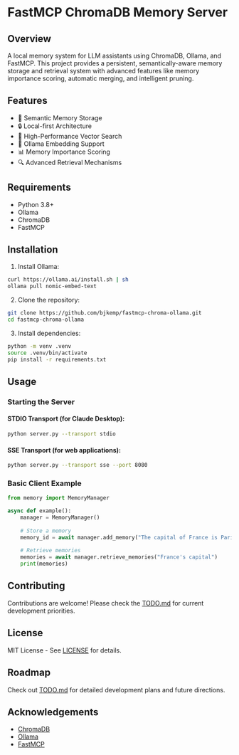 # FastMCP ChromaDB Memory Server

## Overview

A local memory system for LLM assistants using ChromaDB, Ollama, and FastMCP. This project provides a persistent, semantically-aware memory storage and retrieval system with advanced features like memory importance scoring, automatic merging, and intelligent pruning.

## Features

- 🧠 Semantic Memory Storage
- 🔒 Local-first Architecture
- 🚀 High-Performance Vector Search
- 🤖 Ollama Embedding Support
- 📊 Memory Importance Scoring
- 🔍 Advanced Retrieval Mechanisms

## Requirements

- Python 3.8+
- Ollama
- ChromaDB
- FastMCP

## Installation

1. Install Ollama:
```bash
curl https://ollama.ai/install.sh | sh
ollama pull nomic-embed-text
```

2. Clone the repository:
```bash
git clone https://github.com/bjkemp/fastmcp-chroma-ollama.git
cd fastmcp-chroma-ollama
```

3. Install dependencies:
```bash
python -m venv .venv
source .venv/bin/activate
pip install -r requirements.txt
```

## Usage

### Starting the Server

#### STDIO Transport (for Claude Desktop):
```bash
python server.py --transport stdio
```

#### SSE Transport (for web applications):
```bash
python server.py --transport sse --port 8080
```

### Basic Client Example

```python
from memory import MemoryManager

async def example():
    manager = MemoryManager()
    
    # Store a memory
    memory_id = await manager.add_memory("The capital of France is Paris")
    
    # Retrieve memories
    memories = await manager.retrieve_memories("France's capital")
    print(memories)
```

## Contributing

Contributions are welcome! Please check the [TODO.md](TODO.md) for current development priorities.

## License

MIT License - See [LICENSE](LICENSE) for details.

## Roadmap

Check out [TODO.md](TODO.md) for detailed development plans and future directions.

## Acknowledgements

- [ChromaDB](https://docs.trychroma.com/)
- [Ollama](https://ollama.ai/)
- [FastMCP](https://github.com/punkpeye/fastmcp)
